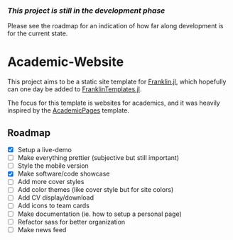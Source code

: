 ### _This project is still in the development phase_

Please see the roadmap for an indication of how far along development is for the current state.

# Academic-Website

This project aims to be a static site template for [Franklin.jl](https://github.com/tlienart/Franklin.jl), which hopefully can one day be added to [FranklinTemplates.jl](https://github.com/tlienart/FranklinTemplates.jl).

The focus for this template is websites for academics, and it was heavily inspired by the [AcademicPages](https://github.com/academicpages/academicpages.github.io) template.

## Roadmap

- [x] Setup a live-demo
- [ ] Make everything prettier (subjective but still important)
- [ ] Style the mobile version
- [x] Make software/code showcase
- [ ] Add more cover styles
- [ ] Add color themes (like cover style but for site colors)
- [ ] Add CV display/download
- [ ] Add icons to team cards
- [ ] Make documentation (ie. how to setup a personal page)
- [ ] Refactor sass for better organization
- [ ] Make news feed
